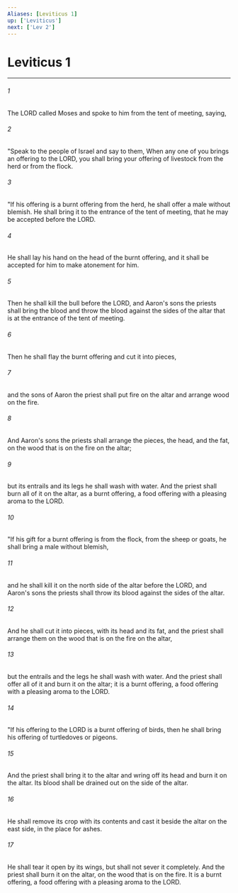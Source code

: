 ```yaml
---
Aliases: [Leviticus 1]
up: ['Leviticus']
next: ['Lev 2']
---
```

# Leviticus 1

***

 

###### 1 
The LORD called Moses and spoke to him from the tent of meeting, saying, 
 

###### 2 
"Speak to the people of Israel and say to them, When any one of you brings an offering to the LORD, you shall bring your offering of livestock from the herd or from the flock.
 
 

###### 3 
"If his offering is a burnt offering from the herd, he shall offer a male without blemish. He shall bring it to the entrance of the tent of meeting, that he may be accepted before the LORD. 
 

###### 4 
He shall lay his hand on the head of the burnt offering, and it shall be accepted for him to make atonement for him. 
 

###### 5 
Then he shall kill the bull before the LORD, and Aaron's sons the priests shall bring the blood and throw the blood against the sides of the altar that is at the entrance of the tent of meeting. 
 

###### 6 
Then he shall flay the burnt offering and cut it into pieces, 
 

###### 7 
and the sons of Aaron the priest shall put fire on the altar and arrange wood on the fire. 
 

###### 8 
And Aaron's sons the priests shall arrange the pieces, the head, and the fat, on the wood that is on the fire on the altar; 
 

###### 9 
but its entrails and its legs he shall wash with water. And the priest shall burn all of it on the altar, as a burnt offering, a food offering with a pleasing aroma to the LORD.
 
 

###### 10 
"If his gift for a burnt offering is from the flock, from the sheep or goats, he shall bring a male without blemish, 
 

###### 11 
and he shall kill it on the north side of the altar before the LORD, and Aaron's sons the priests shall throw its blood against the sides of the altar. 
 

###### 12 
And he shall cut it into pieces, with its head and its fat, and the priest shall arrange them on the wood that is on the fire on the altar, 
 

###### 13 
but the entrails and the legs he shall wash with water. And the priest shall offer all of it and burn it on the altar; it is a burnt offering, a food offering with a pleasing aroma to the LORD.
 
 

###### 14 
"If his offering to the LORD is a burnt offering of birds, then he shall bring his offering of turtledoves or pigeons. 
 

###### 15 
And the priest shall bring it to the altar and wring off its head and burn it on the altar. Its blood shall be drained out on the side of the altar. 
 

###### 16 
He shall remove its crop with its contents and cast it beside the altar on the east side, in the place for ashes. 
 

###### 17 
He shall tear it open by its wings, but shall not sever it completely. And the priest shall burn it on the altar, on the wood that is on the fire. It is a burnt offering, a food offering with a pleasing aroma to the LORD.
 
